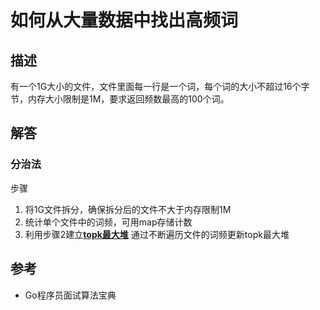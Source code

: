 # 如何从大量数据中找出高频词

## 描述
有一个1G大小的文件，文件里面每一行是一个词，每个词的大小不超过16个字节，内存大小限制是1M，要求返回频数最高的100个词。

## 解答
### 分治法
步骤
1. 将1G文件拆分，确保拆分后的文件不大于内存限制1M
2. 统计单个文件中的词频，可用map存储计数
3. 利用步骤2建立[**topk最大堆**](https://leetcode-cn.com/problems/kth-largest-element-in-an-array/solution/shu-zu-zhong-de-di-kge-zui-da-yuan-su-by-leetcode-/) 通过不断遍历文件的词频更新topk最大堆

## 参考
* Go程序员面试算法宝典